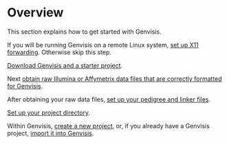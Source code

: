 # Overview

This section explains how to get started with Genvisis. 

If you will be running Genvisis on a remote Linux system, [set up X11 forwarding](../#/documentation/GetStarted--set-up-x11-forwarding). Otherwise skip this step.

[Download Genvisis and a starter project](https://genvisis.org/#/download). 

Next [obtain raw Illumina or Affymetrix data files that are correctly formatted for Genvisis](../#/documentation/GetStarted--find-required-raw-data-files). 

After obtaining your raw data files, [set up your pedigree and linker files](../#/documentation/GetStarted--set-up-pedigree-and-linker).

[Set up your project directory](../#/documentation/GetStarted--set-up-directories). 

Within Genvisis, [create a new project](../#/documentation/GetStarted--create-a-new-project), or, if you already have a Genvisis project, [import it into Genvisis](../#/documentation/GetStarted--import-an-existing-project-into-genvisis).
